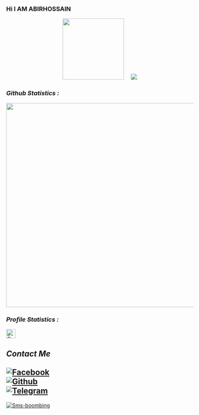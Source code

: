 ### Hi I AM  ABIRHOSSAIN 

<!--
**ABIRHOSSAIN10/ABIRHOSSAIN10** is a ✨ _special_ ✨ repository because its `README.md` (this file) appears on your GitHub profile.

Here are some ideas to get you started:

- 🔭 I’m currently working on ...
- 🌱 I’m currently learning ...
- 👯 I’m looking to collaborate on ...
- 🤔 I’m looking for help with ...
- 💬 Ask me about ...
- 📫 How to reach me: ...
- 😄 Pronouns: ...
- ⚡ Fun fact: ...
-->
<!-- Github README -->
<p align="center"><a href="https://github.com/ABIRHOSSAIN10">
<img height="165" src="https://github-readme-stats.vercel.app/api?username=ABIRHOSSAIN10&show_icons=true&include_all_commits=true&theme=gotham&cache_seconds=3200&hide_border=true" /></a>
&nbsp;&nbsp;&nbsp;
<a href="https://github.com/ABIRHOSSAIN10"><img src="https://github-readme-stats.vercel.app/api/top-langs/?username=ABIRHOSSAIN10&layout=compact&theme=chartreuse-dark&hide_border=true" />
</a></p>



<h3><b><i> Github Statistics :</i></b></h3>
<a href="https://github.com/ABIRHOSSAIN10"><img width=550 src="https://github-profile-trophy.vercel.app/?username=ABIRHOSSAIN10&theme=dracula&no-frame=true&title=Followers,Stars,Commit,Repository,Issues"/></a>

<h3><b><i> Profile Statistics :</i></b></h3>
<a href="https://github.com/ABIRHOSSAIN10"><img height="25" title="Counter" src="https://komarev.com/ghpvc/?username=ABIRHOSSAIN10&color=blueviolet&style=flat-square"></a>

## <i><b> Contact Me</b></i> <br><br>[![Facebook](https://img.shields.io/badge/Facebook-AbirHossain-1877F2?style=flat-square&logo=facebook)](https://facebook.com/Abir-Hossain-104247341997068/?substory_index=0)<br>[![Github](https://img.shields.io/badge/Github-AbirHossain-dimgray?style=flat-square&logo=github)](https://github.com/ABIRHOSSAIN10/)<br>[![Telegram](https://img.shields.io/badge/Telegram-AbirHossain-blue?style=flat-square&logo=telegram)](https://t.me/AbirHossain402)<br>



<a href="https://github.com/ABIRHOSSAIN10/sms boombing"><img title="Sms-boombing" src="https://github-readme-stats.vercel.app/api/pin/?username=ABIRHOSSAIN10&repo=sms-boombing&theme=tokyonight"></a>
</p>

